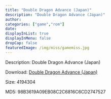 ```yaml
---
title: "Double Dragon Advance (Japan)"
description: "Double Dragon Advance (Japan)"
author: 
categories: ["game","rom"]
date: 
displayInList: true
displayInMenu: false
dropCap: false
featuredImage: /img/miss/gamemiss.jpg
---
```


Description: Double Dragon Advance (Japan)

Download: <a style="text-decoration:underline;" href="https://mega.nz/#!bORGjCAa!_vhaSE7L6Du8dcPtHQyLZnO41iIitQ0pF5ITCm2Zx98" target = "_blank" rel = "nofollow" > Double Dragon Advance (Japan)</a>

Size: 4194304

MD5: 98B3619A09EB08C2C6816C6CD2747527


